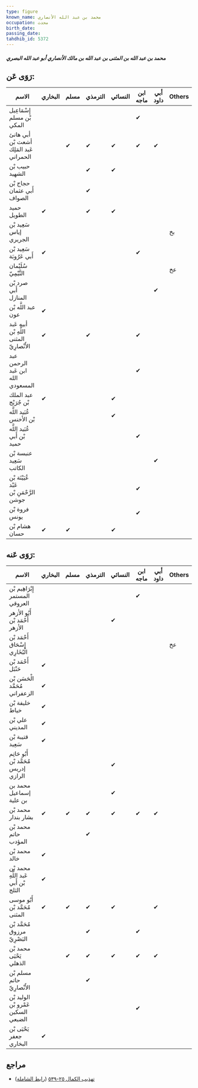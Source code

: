 ```yaml
---
type: figure
known_name: محمد بن عبد الله الأنصاري
occupation: محدث
birth_date:
passing_date:
tahdhib_id: 5372
---
```

##### محمد بن عبد الله بن المثنى بن عبد الله بن مالك الأنصاري أبو عبد الله البصري

## رَوَى عَن:
| الاسم                                     | البخاري | مسلم | الترمذي | النسائي | ابن ماجه | أبي داود | Others |
| ----------------------------------------- | ------- | ---- | ------- | ------- | -------- | -------- | ------ |
| إِسْمَاعِيل بْن مسلم المكي                |         |      |         |         | ✔        |          |        |
| أبي هانئ أشعث بْن عَبد المَلِك الحمراني   |         | ✔    | ✔       | ✔       | ✔        | ✔        |        |
| حبيب بْن الشهيد                           |         |      | ✔       | ✔       |          |          |        |
| حجاج بْن أَبي عثمان الصواف                |         |      | ✔       |         |          |          |        |
| حميد الطويل                               | ✔       |      | ✔       | ✔       |          |          |        |
| سَعِيد بْن إياس الجريري                   |         |      |         |         |          |          | بخ     |
| سَعِيد بْن أَبي عَرُوبَة                  | ✔       |      |         |         | ✔        |          |        |
| سُلَيْمان التَّيْمِيّ                     |         |      |         |         |          |          | عخ     |
| صرد بْن أَبي المنازل                      |         |      |         |         |          | ✔        |        |
| عبد اللَّه بْن عون                        | ✔       |      |         |         |          |          |        |
| أبيه عَبد اللَّهِ بْن المثنى الأَنْصارِيّ | ✔       |      | ✔       |         | ✔        |          |        |
| عبد الرحمن ابن عَبد الله المسعودي         |         |      |         |         | ✔        |          |        |
| عبد الملك بْن جُرَيْج                     | ✔       |      |         | ✔       |          |          |        |
| عُبَيد اللَّه بْن الأخنس                  |         |      |         | ✔       |          |          |        |
| عُبَيد اللَّه بْن أَبي حميد               |         |      |         |         | ✔        |          |        |
| عنبسة بْن سَعِيد الكاتب                   |         |      |         |         |          | ✔        |        |
| عُيَيْنَة بْن عَبْد الرَّحْمَنِ بْن جوشن  |         |      |         |         | ✔        |          |        |
| فروة بْن يونس                             |         |      |         |         | ✔        |          |        |
| هشام بْن حسان                             | ✔       | ✔    |         | ✔       |          |          |        |
## رَوَى عَنه:
| الاسم                                  | البخاري | مسلم | الترمذي | النسائي | ابن ماجه | أبي داود | Others |
| -------------------------------------- | ------- | ---- | ------- | ------- | -------- | -------- | ------ |
| إِبْرَاهِيم بْن المستمر العروقي        |         |      |         |         | ✔        |          |        |
| أَبُو الأزهر أَحْمَد بْن الأزهر        |         |      |         | ✔       |          |          |        |
| أَحْمَد بْن إِسْحَاق الْبُخَارِي       |         |      |         |         |          |          | عخ     |
| أَحْمَد بْن حَنْبَل                    | ✔       |      |         |         |          |          |        |
| الْحَسَن بْن مُحَمَّد الزعفراني        | ✔       |      |         |         |          |          |        |
| خليفة بْن خياط                         | ✔       |      |         |         |          |          |        |
| علي بْن المديني                        | ✔       |      |         |         |          |          |        |
| قتيبة بْن سَعِيد                       | ✔       |      |         |         |          |          |        |
| أَبُو حَاتِم مُحَمَّد بْن إدريس الرازي |         |      |         | ✔       |          |          |        |
| محمد بن إسماعيل بن علية                |         |      |         | ✔       |          |          |        |
| محمد بْن بشار بندار                    | ✔       | ✔    | ✔       | ✔       | ✔        | ✔        |        |
| محمد بْن حاتم المؤدب                   |         |      | ✔       |         |          |          |        |
| محمد بْن خالد                          | ✔       |      |         |         |          |          |        |
| محمد بْن عَبد اللَّهِ بْن أَبي الثلج   | ✔       |      |         |         |          |          |        |
| أَبُو موسى مُحَمَّد بْن المثنى         | ✔       | ✔    | ✔       | ✔       |          | ✔        |        |
| مُحَمَّد بْن مرزوق البَصْرِيّ          |         |      | ✔       |         | ✔        |          |        |
| محمد بْن يَحْيَى الذهلي                |         | ✔    | ✔       | ✔       | ✔        | ✔        |        |
| مسلم بْن حاتم الأَنْصارِيّ             |         |      | ✔       |         |          |          |        |
| الوليد بْن عَمْرو بْن السكين الضبعي    |         |      |         |         | ✔        |          |        |
| يَحْيَى بْن جعفر البخاري               | ✔       |      |         |         |          |          |        |
## مراجع
- [تهذيب الكمال ٢٥-٥٣٩](obsidian://open?vault=Tahdhib-al-Kamal&file=Figures/٥٣٧٢-محمد%20بن%20عبد%20الله%20بن%20المثنى%20بن%20عبد%20الله%20بن%20مالك%20الأنصاري%20أبو%20عبد%20الله%20البصري) ([رابط الشاملة](https://shamela.ws/book/3722/13632))